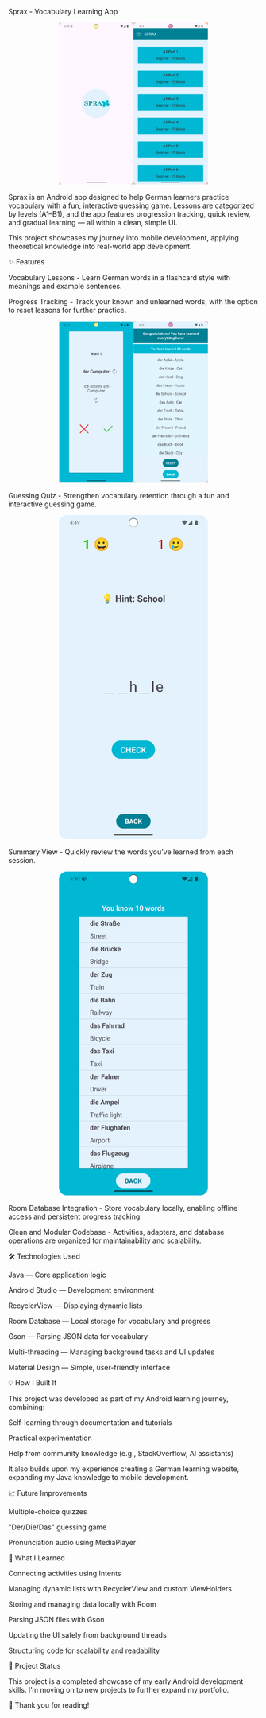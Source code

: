 Sprax - Vocabulary Learning App

<p align="center"> <img src="screenshots/sprax_main.png" alt="Main Screen" width="300"/> </p>
Sprax is an Android app designed to help German learners practice vocabulary with a fun, interactive guessing game. Lessons are categorized by levels (A1–B1), and the app features progression tracking, quick review, and gradual learning — all within a clean, simple UI.

This project showcases my journey into mobile development, applying theoretical knowledge into real-world app development.

✨ Features

Vocabulary Lessons - Learn German words in a flashcard style with meanings and example sentences.

Progress Tracking - Track your known and unlearned words, with the option to reset lessons for further practice.

<p align="center"> <img src="screenshots/flashcard.png" alt="Flashcard Screen" width="300"/> </p>

Guessing Quiz - Strengthen vocabulary retention through a fun and interactive guessing game.

<p align="center"> <img src="screenshots/quiz.png" alt="Quiz Screen" width="300"/> </p>

Summary View - Quickly review the words you’ve learned from each session.

<p align="center"> <img src="screenshots/words_learned_summary.png" alt="Summary Screen" width="300"/> </p>
 

Room Database Integration - Store vocabulary locally, enabling offline access and persistent progress tracking.

Clean and Modular Codebase - Activities, adapters, and database operations are organized for maintainability and scalability.


🛠️ Technologies Used

Java — Core application logic

Android Studio — Development environment

RecyclerView — Displaying dynamic lists

Room Database — Local storage for vocabulary and progress

Gson — Parsing JSON data for vocabulary

Multi-threading — Managing background tasks and UI updates

Material Design — Simple, user-friendly interface

💡 How I Built It

This project was developed as part of my Android learning journey, combining:

Self-learning through documentation and tutorials

Practical experimentation

Help from community knowledge (e.g., StackOverflow, AI assistants)

It also builds upon my experience creating a German learning website, expanding my Java knowledge to mobile development.

📈 Future Improvements

Multiple-choice quizzes

"Der/Die/Das" guessing game

Pronunciation audio using MediaPlayer

📖 What I Learned

Connecting activities using Intents

Managing dynamic lists with RecyclerView and custom ViewHolders

Storing and managing data locally with Room

Parsing JSON files with Gson

Updating the UI safely from background threads

Structuring code for scalability and readability

📂 Project Status

This project is a completed showcase of my early Android development skills. I’m moving on to new projects to further expand my portfolio.

🌟 Thank you for reading!
